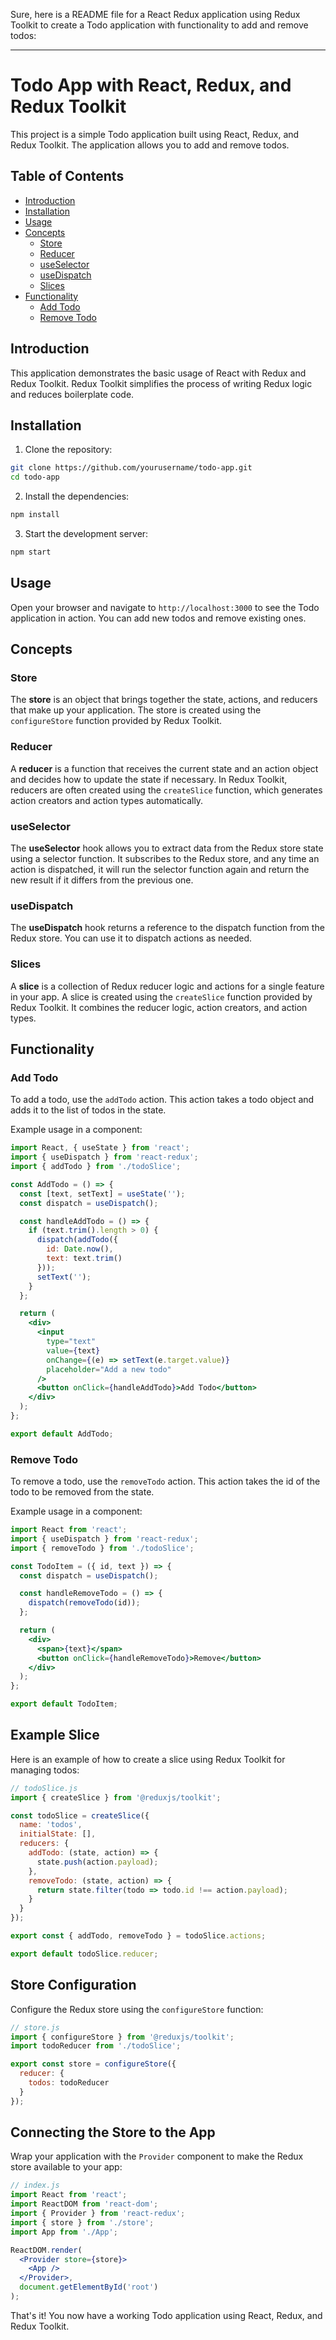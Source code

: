 Sure, here is a README file for a React Redux application using Redux Toolkit to create a Todo application with functionality to add and remove todos:

---

# Todo App with React, Redux, and Redux Toolkit

This project is a simple Todo application built using React, Redux, and Redux Toolkit. The application allows you to add and remove todos.

## Table of Contents

- [Introduction](#introduction)
- [Installation](#installation)
- [Usage](#usage)
- [Concepts](#concepts)
  - [Store](#store)
  - [Reducer](#reducer)
  - [useSelector](#useselector)
  - [useDispatch](#usedispatch)
  - [Slices](#slices)
- [Functionality](#functionality)
  - [Add Todo](#add-todo)
  - [Remove Todo](#remove-todo)

## Introduction

This application demonstrates the basic usage of React with Redux and Redux Toolkit. Redux Toolkit simplifies the process of writing Redux logic and reduces boilerplate code.

## Installation

1. Clone the repository:

```bash
git clone https://github.com/yourusername/todo-app.git
cd todo-app
```

2. Install the dependencies:

```bash
npm install
```

3. Start the development server:

```bash
npm start
```

## Usage

Open your browser and navigate to `http://localhost:3000` to see the Todo application in action. You can add new todos and remove existing ones.

## Concepts

### Store

The **store** is an object that brings together the state, actions, and reducers that make up your application. The store is created using the `configureStore` function provided by Redux Toolkit.

### Reducer

A **reducer** is a function that receives the current state and an action object and decides how to update the state if necessary. In Redux Toolkit, reducers are often created using the `createSlice` function, which generates action creators and action types automatically.

### useSelector

The **useSelector** hook allows you to extract data from the Redux store state using a selector function. It subscribes to the Redux store, and any time an action is dispatched, it will run the selector function again and return the new result if it differs from the previous one.

### useDispatch

The **useDispatch** hook returns a reference to the dispatch function from the Redux store. You can use it to dispatch actions as needed.

### Slices

A **slice** is a collection of Redux reducer logic and actions for a single feature in your app. A slice is created using the `createSlice` function provided by Redux Toolkit. It combines the reducer logic, action creators, and action types.

## Functionality

### Add Todo

To add a todo, use the `addTodo` action. This action takes a todo object and adds it to the list of todos in the state.

Example usage in a component:

```jsx
import React, { useState } from 'react';
import { useDispatch } from 'react-redux';
import { addTodo } from './todoSlice';

const AddTodo = () => {
  const [text, setText] = useState('');
  const dispatch = useDispatch();

  const handleAddTodo = () => {
    if (text.trim().length > 0) {
      dispatch(addTodo({
        id: Date.now(),
        text: text.trim()
      }));
      setText('');
    }
  };

  return (
    <div>
      <input 
        type="text" 
        value={text} 
        onChange={(e) => setText(e.target.value)} 
        placeholder="Add a new todo"
      />
      <button onClick={handleAddTodo}>Add Todo</button>
    </div>
  );
};

export default AddTodo;
```

### Remove Todo

To remove a todo, use the `removeTodo` action. This action takes the id of the todo to be removed from the state.

Example usage in a component:

```jsx
import React from 'react';
import { useDispatch } from 'react-redux';
import { removeTodo } from './todoSlice';

const TodoItem = ({ id, text }) => {
  const dispatch = useDispatch();

  const handleRemoveTodo = () => {
    dispatch(removeTodo(id));
  };

  return (
    <div>
      <span>{text}</span>
      <button onClick={handleRemoveTodo}>Remove</button>
    </div>
  );
};

export default TodoItem;
```

## Example Slice

Here is an example of how to create a slice using Redux Toolkit for managing todos:

```jsx
// todoSlice.js
import { createSlice } from '@reduxjs/toolkit';

const todoSlice = createSlice({
  name: 'todos',
  initialState: [],
  reducers: {
    addTodo: (state, action) => {
      state.push(action.payload);
    },
    removeTodo: (state, action) => {
      return state.filter(todo => todo.id !== action.payload);
    }
  }
});

export const { addTodo, removeTodo } = todoSlice.actions;

export default todoSlice.reducer;
```

## Store Configuration

Configure the Redux store using the `configureStore` function:

```jsx
// store.js
import { configureStore } from '@reduxjs/toolkit';
import todoReducer from './todoSlice';

export const store = configureStore({
  reducer: {
    todos: todoReducer
  }
});
```

## Connecting the Store to the App

Wrap your application with the `Provider` component to make the Redux store available to your app:

```jsx
// index.js
import React from 'react';
import ReactDOM from 'react-dom';
import { Provider } from 'react-redux';
import { store } from './store';
import App from './App';

ReactDOM.render(
  <Provider store={store}>
    <App />
  </Provider>,
  document.getElementById('root')
);
```

That's it! You now have a working Todo application using React, Redux, and Redux Toolkit.